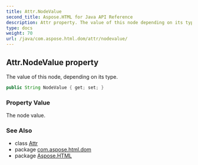 ```yaml
---
title: Attr.NodeValue
second_title: Aspose.HTML for Java API Reference
description: Attr property. The value of this node depending on its type
type: docs
weight: 70
url: /java/com.aspose.html.dom/attr/nodevalue/
---
```

## Attr.NodeValue property

The value of this node, depending on its type.

```java
public String NodeValue { get; set; }
```

### Property Value

The node value.

### See Also

* class [Attr](../)
* package [com.aspose.html.dom](../../attr/)
* package [Aspose.HTML](../../../)
